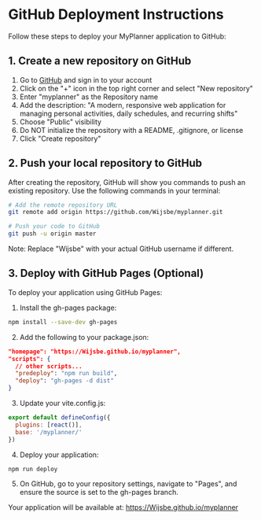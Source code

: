# GitHub Deployment Instructions

Follow these steps to deploy your MyPlanner application to GitHub:

## 1. Create a new repository on GitHub

1. Go to [GitHub](https://github.com/) and sign in to your account
2. Click on the "+" icon in the top right corner and select "New repository"
3. Enter "myplanner" as the Repository name
4. Add the description: "A modern, responsive web application for managing personal activities, daily schedules, and recurring shifts"
5. Choose "Public" visibility
6. Do NOT initialize the repository with a README, .gitignore, or license
7. Click "Create repository"

## 2. Push your local repository to GitHub

After creating the repository, GitHub will show you commands to push an existing repository. Use the following commands in your terminal:

```bash
# Add the remote repository URL
git remote add origin https://github.com/Wijsbe/myplanner.git

# Push your code to GitHub
git push -u origin master
```

Note: Replace "Wijsbe" with your actual GitHub username if different.

## 3. Deploy with GitHub Pages (Optional)

To deploy your application using GitHub Pages:

1. Install the gh-pages package:
```bash
npm install --save-dev gh-pages
```

2. Add the following to your package.json:
```json
"homepage": "https://Wijsbe.github.io/myplanner",
"scripts": {
  // other scripts...
  "predeploy": "npm run build",
  "deploy": "gh-pages -d dist"
}
```

3. Update your vite.config.js:
```javascript
export default defineConfig({
  plugins: [react()],
  base: '/myplanner/'
})
```

4. Deploy your application:
```bash
npm run deploy
```

5. On GitHub, go to your repository settings, navigate to "Pages", and ensure the source is set to the gh-pages branch.

Your application will be available at: https://Wijsbe.github.io/myplanner
